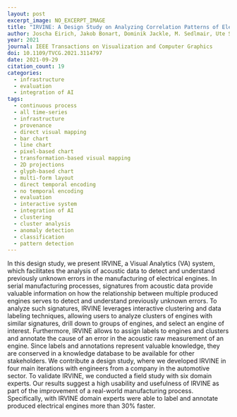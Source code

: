 ```yaml
---
layout: post
excerpt_image: NO_EXCERPT_IMAGE
title: "IRVINE: A Design Study on Analyzing Correlation Patterns of Electrical Engines"
author: Joscha Eirich, Jakob Bonart, Dominik Jackle, M. Sedlmair, Ute Schmid, K. Fischbach, Tobias Schreck & J. Bernard
year: 2021
journal: IEEE Transactions on Visualization and Computer Graphics
doi: 10.1109/TVCG.2021.3114797
date: 2021-09-29
citation_count: 19
categories:
  - infrastructure
  - evaluation
  - integration of AI
tags:
  - continuous process
  - all time-series
  - infrastructure
  - provenance
  - direct visual mapping
  - bar chart
  - line chart
  - pixel-based chart
  - transformation-based visual mapping
  - 2D projections
  - glyph-based chart
  - multi-form layout
  - direct temporal encoding
  - no temporal encoding
  - evaluation
  - interactive system
  - integration of AI
  - clustering
  - cluster analysis
  - anomaly detection
  - classification
  - pattern detection
---
```

In this design study, we present IRVINE, a Visual Analytics (VA) system, which facilitates the analysis of acoustic data to detect and understand previously unknown errors in the manufacturing of electrical engines. In serial manufacturing processes, signatures from acoustic data provide valuable information on how the relationship between multiple produced engines serves to detect and understand previously unknown errors. To analyze such signatures, IRVINE leverages interactive clustering and data labeling techniques, allowing users to analyze clusters of engines with similar signatures, drill down to groups of engines, and select an engine of interest. Furthermore, IRVINE allows to assign labels to engines and clusters and annotate the cause of an error in the acoustic raw measurement of an engine. Since labels and annotations represent valuable knowledge, they are conserved in a knowledge database to be available for other stakeholders. We contribute a design study, where we developed IRVINE in four main iterations with engineers from a company in the automotive sector. To validate IRVINE, we conducted a field study with six domain experts. Our results suggest a high usability and usefulness of IRVINE as part of the improvement of a real-world manufacturing process. Specifically, with IRVINE domain experts were able to label and annotate produced electrical engines more than 30% faster.
